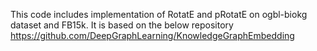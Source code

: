 
This code includes implementation of RotatE and pRotatE on ogbl-biokg dataset and FB15k. It is based on the below repository https://github.com/DeepGraphLearning/KnowledgeGraphEmbedding
